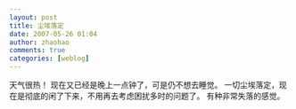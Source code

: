 ```yaml
---
layout: post
title: 尘埃落定
date: 2007-05-26 01:04
author: zhaohao
comments: true
categories: [weblog]
---
```

天气很热！
现在又已经是晚上一点钟了，可是仍不想去睡觉。
一切尘埃落定，现在是彻底的闲了下来，不用再去考虑困扰多时的问题了。
有种非常失落的感觉。
